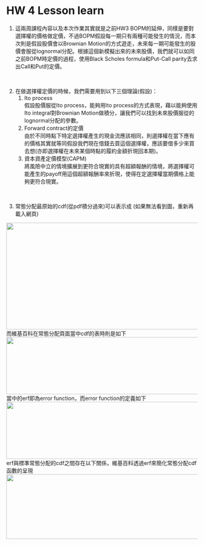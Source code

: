 # HW 4 Lesson learn

1. 這兩周課程內容以及本次作業其實就是之前HW3 BOPM的延伸，同樣是要對選擇權的價格做定價，不過BOPM假設每一期只有兩種可能發生的情況，而本次則是假設股價會以Brownian Motion的方式遊走，未來每一期可能發生的股價會服從lognormal分配。根據這個新模擬出來的未來股價，我們就可以如同之前BOPM時定價的過程，使用Black Scholes formula和Put-Call parity去求出Call和Put的定價。
<br />

2. 在做選擇權定價的時候，我們需要用到以下三個理論(假設)：
   1) Ito process<br />
   假設股價服從Ito process，能夠用Ito process的方式表現，藉以能夠使用Ito integral對Brownian Motion做積分，讓我們可以找到未來股價服從的lognormal分配的參數。
   2) Forward contract的定價<br />
   由於不同時點下特定選擇權產生的現金流應該相同，則選擇權在當下應有的價格其實就等同假設我們現在借錢去買這個選擇權，應該要借多少來買去想(亦即選擇權在未來某個時點的履約金額折現回本期)。
   3) 資本資產定價模型(CAPM)<br />
   將風險中立的情境擴展到更符合現實的具有超額報酬的情境，將選擇權可能產生的payoff用這個超額報酬率來折現，使得在定選擇權當期價格上能夠更符合現實。
   
<br />

3. 常態分配最原始的cdf(從pdf積分過來)可以表示成 (如果無法看到圖，重新再載入網頁)
<img src="https://drive.google.com/uc?export=view&id=1F81cIk24hf4YJUuf4tyU3iQOsiSPxqmN"  width="800" height="280">
而維基百科在常態分配頁面當中cdf的表時則是如下
<img src="https://drive.google.com/uc?export=view&id=1yg4iSjg6xhVfwMKDvHKi65HPCmyykwUe"  width="800" height="150">
當中的erf即為error function，而error function的定義如下
<img src="https://drive.google.com/uc?export=view&id=1oKtma-My6a1saGnQR6zdFVEsz5tac_TR"  width="800" height="150">
erf與標準常態分配的cdf之間存在以下關係，維基百科透過erf來簡化常態分配cdf函數的呈現
<img src="https://drive.google.com/uc?export=view&id=1uo8y3dEhip9-VAzxZn6dRMjJtubn3A9j"  width="600" height="170">
